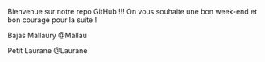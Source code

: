 Bienvenue sur notre repo GitHub !!! On vous souhaite une bon week-end et bon courage pour la suite ! 

Bajas Mallaury @Mallau

Petit Laurane @Laurane

